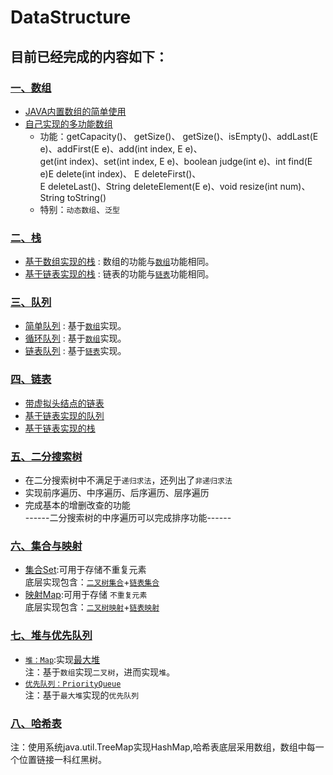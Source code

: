 # DataStructure<br>
## 目前已经完成的内容如下：<br>
### [一、数组](https://github.com/IMUHERO/DataStructure/tree/master/1-Array)
* [JAVA内置数组的简单使用](https://github.com/IMUHERO/DataStructure/blob/master/1-Array/1-ArrayBasic/Main.java)
* [自己实现的多功能数组](https://github.com/IMUHERO/DataStructure/blob/master/1-Array/2-Function-Of-Array/Array.java)
  * 功能：getCapacity()、 getSize()、 getSize()、isEmpty()、addLast(E e)、addFirst(E e)、add(int index, E e)、<br>get(int index)、set(int index, E e)、boolean judge(int e)、int find(E e)E delete(int index)、 E deleteFirst()、<br>E deleteLast()、String deleteElement(E e)、void resize(int num)、String toString()
  * 特别：`动态数组`、`泛型`
### [二、栈](https://github.com/IMUHERO/DataStructure/tree/master/2-Stacks)<br>
* [基于数组实现的栈](https://github.com/IMUHERO/DataStructure/tree/master/2-Stacks/ArrayStack) : 数组的功能与[`数组`](https://github.com/IMUHERO/DataStructure/blob/master/2-Stacks/ArrayStack/Array.java)功能相同。
* [基于链表实现的栈](https://github.com/IMUHERO/DataStructure/tree/master/2-Stacks/LinkedListStack) : 链表的功能与[`链表`](https://github.com/IMUHERO/DataStructure/blob/master/2-Stacks/LinkedListStack/LinkedList.java)功能相同。


### [三、队列](https://github.com/IMUHERO/DataStructure/tree/master/3-Queue)
* [简单队列](https://github.com/IMUHERO/DataStructure/tree/master/2-Stacks/ArrayStack) : 基于[`数组`](https://github.com/IMUHERO/DataStructure/blob/master/3-Queue/1-ArrayQueue/Array.java)实现。
* [循环队列](https://github.com/IMUHERO/DataStructure/tree/master/2-Stacks/ArrayStack) : 基于[`数组`](https://github.com/IMUHERO/DataStructure/blob/master/3-Queue/2-LoopQueue/Array.java)实现。
* [链表队列](https://github.com/IMUHERO/DataStructure/tree/master/2-Stacks/ArrayStack) : 基于[`链表`](https://github.com/IMUHERO/DataStructure/tree/master/4-Linked-List)实现。

### [四、链表](https://github.com/IMUHERO/DataStructure/tree/master/4-Linked-List)
* [带虚拟头结点的链表](https://github.com/IMUHERO/DataStructure/tree/master/4-Linked-List/1-DummyHead-Linked-List)
* [基于链表实现的队列](https://github.com/IMUHERO/DataStructure/tree/master/4-Linked-List/3-Implement-Queue-in-LinkedList) 
* [基于链表实现的栈](https://github.com/IMUHERO/DataStructure/tree/master/4-Linked-List/2-Implement-Stack-in-LinkedList) 

### [五、二分搜索树](https://github.com/IMUHERO/DataStructure/tree/master/5-Binary-Search-Tree)
* 在二分搜索树中不满足于`递归求法`，还列出了`非递归求法`
* 实现前序遍历、中序遍历、后序遍历、层序遍历
* 完成基本的增删改查的功能<br>
------二分搜索树的中序遍历可以完成排序功能------

### [六、集合与映射](https://github.com/IMUHERO/DataStructure/tree/master/6-Set-and-Map)
* [集合Set](https://github.com/IMUHERO/DataStructure/tree/master/6-Set-and-Map/Set):可用于存储不重复元素<br>
底层实现包含：[`二叉树集合`](https://github.com/IMUHERO/DataStructure/tree/master/6-Set-and-Map/Set/BSTSet)+[`链表集合`](https://github.com/IMUHERO/DataStructure/tree/master/6-Set-and-Map/Set/LinkedListSet)
* [映射Map](https://github.com/IMUHERO/DataStructure/tree/master/6-Set-and-Map/Map):可用于存储
`不重复元素`<br>
底层实现包含：[`二叉树映射`](https://github.com/IMUHERO/DataStructure/tree/master/6-Set-and-Map/Set/BSTSet)+[`链表映射`](https://github.com/IMUHERO/DataStructure/tree/master/6-Set-and-Map/Set/LinkedListSet)



### [七、堆与优先队列](https://github.com/IMUHERO/DataStructure/tree/master/7-Heap-and-Priority-Queue)
* [`堆：Map`](https://github.com/IMUHERO/DataStructure/tree/master/7-Heap-and-Priority-Queue/Heap):实现[最大堆](https://github.com/IMUHERO/DataStructure/blob/master/7-Heap-and-Priority-Queue/Heap/MaxHeap.java)<br>
注：基于`数组`实现`二叉树`，进而实现`堆`。
* [`优先队列：PriorityQueue`](https://github.com/IMUHERO/DataStructure/tree/master/7-Heap-and-Priority-Queue/PriorityQueue)<br>
注：基于`最大堆`实现的`优先队列`

### [八、哈希表](https://github.com/IMUHERO/DataStructure/blob/master/8-Hash-Table/HashTable.java)
注：使用系统java.util.TreeMap实现HashMap,哈希表底层采用数组，数组中每一个位置链接一科红黑树。







